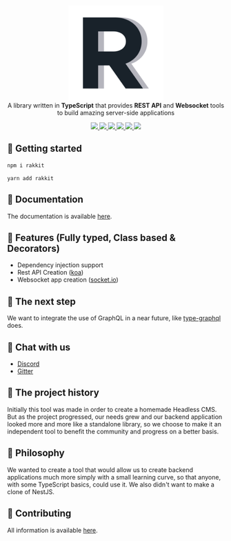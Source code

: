 <p align="center">
  <img src="docs/assets/logo.png" width="220" alt="Rakkit logo"/>
  <br>
  A library written in <b>TypeScript</b> that provides <b>REST API</b> and <b>Websocket</b> tools to build amazing server-side applications
  <p align="center">
    <a href="https://www.npmjs.com/package/rakkit">
      <img src="https://badge.fury.io/js/rakkit.svg">
    </a>
    <a href="https://travis-ci.com/RaccoonCH/Rakkit">
      <img src="https://travis-ci.com/RaccoonCH/Rakkit.svg?branch=master"/>
    </a>
    <a href="https://codecov.io/gh/RaccoonCH/Rakkit">
      <img src="https://codecov.io/gh/RaccoonCH/Rakkit/branch/master/graph/badge.svg" />
    </a>
    <a href="https://david-dm.org/RaccoonCH/Rakkit">
      <img src="https://david-dm.org/RaccoonCH/Rakkit.svg">
    </a>
    <a href="https://bundlephobia.com/result?p=rakkit@latest">
      <img src="https://badgen.net/bundlephobia/min/rakkit">
    </a>
    <a href="https://gitter.im/_rakkit_/community?utm_source=badge&utm_medium=badge&utm_campaign=pr-badge">
      <img src="https://badges.gitter.im/_rakkit_/community.svg">
    </a>
  </p>
</p>

## 🚀 Getting started  
```
npm i rakkit
```
```
yarn add rakkit
```

## 📜 Documentation
The documentation is available [here](https://raccoonch.github.io/Rakkit/).

## 🔨 Features (Fully typed, Class based & Decorators)  
- Dependency injection support
- Rest API Creation ([koa](https://koajs.com/))
- Websocket app creation ([socket.io](https://socket.io/))

## 🔮 The next step
We want to integrate the use of GraphQL in a near future, like [type-graphql](https://github.com/19majkel94/type-graphql) does.

## 📠 Chat with us
- [Discord](https://discord.gg/McygUJb)
- [Gitter](https://gitter.im/_rakkit_/community)

## 📔 The project history  
Initially this tool was made in order to create a homemade Headless CMS. But as the project progressed, our needs grew and our backend application looked more and more like a standalone library, so we choose to make it an independent tool to benefit the community and progress on a better basis.

## 🧠 Philosophy  
We wanted to create a tool that would allow us to create backend applications much more simply with a small learning curve, so that anyone, with some TypeScript basics, could use it. We also didn't want to make a clone of NestJS.

## 💪 Contributing  
All information is available [here](https://raccoonch.github.io/Rakkit/#/Contributing).
